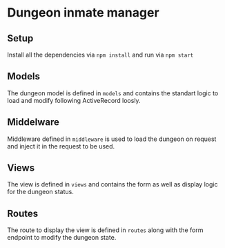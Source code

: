 Dungeon inmate manager
======================

Setup
-----
Install all the dependencies via `npm install` and run via `npm start`

Models
------
The dungeon model is defined in `models` and contains the standart logic to load
and modify following ActiveRecord loosly.

Middelware
----------
Middleware defined in `middleware` is used to load the dungeon on request and
inject it in the request to be used.

Views
-----
The view is defined in `views` and contains the form as well as display logic
for the dungeon status.

Routes
------
The route to display the view is defined in `routes` along with the form
endpoint to modify the dungeon state.

